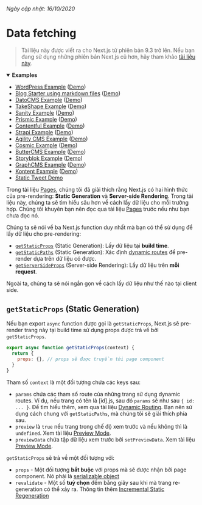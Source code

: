 ###### Ngày cập nhật: 16/10/2020
# Data fetching

>Tài liệu này được viết ra cho Next.js từ phiên bản 9.3 trở lên. Nếu bạn đang sử dụng những phiên bản Next.js cũ hơn, hãy tham khảo [tài liệu này](https://nextjs.org/docs/tag/v9.2.2/basic-features/pages).

<details open>
  <summary><b>Examples</b></summary>
  <ul>
    <li><a href="https://github.com/vercel/next.js/tree/canary/examples/cms-wordpress">WordPress Example</a> (<a href="https://next-blog-wordpress.now.sh">Demo</a>)</li>
    <li><a href="https://github.com/vercel/next.js/tree/canary/examples/blog-starter">Blog Starter using markdown files</a> (<a href="https://next-blog-starter.now.sh/">Demo</a>)</li>
    <li><a href="https://github.com/vercel/next.js/tree/canary/examples/cms-datocms">DatoCMS Example</a> (<a href="https://next-blog-datocms.now.sh/">Demo</a>)</li>
    <li><a href="https://github.com/vercel/next.js/tree/canary/examples/cms-takeshape">TakeShape Example</a> (<a href="https://next-blog-takeshape.now.sh/">Demo</a>)</li>
    <li><a href="https://github.com/vercel/next.js/tree/canary/examples/cms-sanity">Sanity Example</a> (<a href="https://next-blog-sanity.now.sh/">Demo</a>)</li>
    <li><a href="https://github.com/vercel/next.js/tree/canary/examples/cms-prismic">Prismic Example</a> (<a href="https://next-blog-prismic.now.sh/">Demo</a>)</li>
    <li><a href="https://github.com/vercel/next.js/tree/canary/examples/cms-contentful">Contentful Example</a> (<a href="https://next-blog-contentful.now.sh/">Demo</a>)</li>
    <li><a href="https://github.com/vercel/next.js/tree/canary/examples/cms-strapi">Strapi Example</a> (<a href="https://next-blog-strapi.now.sh/">Demo</a>)</li>
    <li><a href="https://github.com/vercel/next.js/tree/canary/examples/cms-agilitycms">Agility CMS Example</a> (<a href="https://next-blog-agilitycms.now.sh/">Demo</a>)</li>
    <li><a href="https://github.com/vercel/next.js/tree/canary/examples/cms-cosmic">Cosmic Example</a> (<a href="https://next-blog-cosmic.now.sh/">Demo</a>)</li>
    <li><a href="https://github.com/vercel/next.js/tree/canary/examples/cms-buttercms">ButterCMS Example</a> (<a href="https://next-blog-buttercms.now.sh/">Demo</a>)</li>
    <li><a href="https://github.com/vercel/next.js/tree/canary/examples/cms-storyblok">Storyblok Example</a> (<a href="https://next-blog-storyblok.now.sh/">Demo</a>)</li>
    <li><a href="https://github.com/vercel/next.js/tree/canary/examples/cms-graphcms">GraphCMS Example</a> (<a href="https://next-blog-graphcms.now.sh/">Demo</a>)</li>
    <li><a href="https://github.com/vercel/next.js/tree/canary/examples/cms-kontent">Kontent Example</a> (<a href="https://next-blog-kontent.vercel.app/">Demo</a>)</li>
    <li><a href="https://static-tweet.now.sh/">Static Tweet Demo</a></li>
  </ul>
</details>

Trong tài liệu [Pages](https://github.com/vercel/next.js/blob/canary/docs/basic-features/pages.md), chúng tôi đã giải thích rằng Next.js có hai hình thức của pre-rendering: **Static Generation** và **Server-side Rendering**. Trong tài liệu này, chúng ta sẽ tìm hiểu sâu hơn về cách lấy dữ liệu cho mỗi trường hợp. Chúng tôi khuyên bạn nên đọc qua tài liệu [Pages](https://github.com/vercel/next.js/blob/canary/docs/basic-features/pages.md) trước nếu như bạn chưa đọc nó.

Chúng ta sẽ nói về ba Next.js function duy nhất mà bạn có thể sử dụng để lấy dữ liệu cho pre-rendering:

- [`getStaticProps`](#getstaticprops-static-generation) (Static Generation): Lấy dữ liệu tại **build time**.
- [`getStaticPaths`](#getstaticpaths-static-generation) (Static Generation): Xác định [dynamic routes](/docs/routing/dynamic-routes.md) để pre-render dựa trên dữ liệu có được.
- [`getServerSideProps`](#getserversideprops-server-side-rendering) (Server-side Rendering): Lấy dữ liệu trên **mỗi request**.
  
Ngoài ta, chúng ta sẽ nói ngắn gọn về cách lấy dữ liệu như thế nào tại client side.

## `getStaticProps` (Static Generation)

Nếu bạn export `async` function được gọi là `getStaticProps`, Next.js sẽ pre-render trang này tại build time sử dụng props được trả về bởi `getStaticProps`.

```jsx
export async function getStaticProps(context) {
  return {
    props: {}, // props sẽ được truyền tới page component
  }
}
```

Tham số `context` là một đối tượng chứa các keys sau:
- `params` chứa các tham số route của những trang sử dụng dynamic routes. Ví dụ, nếu trang có tên là [id].js, sau đó `params` sẽ như sau `{ id: ... }`. Để tìm hiểu thêm, xem qua tài liệu [Dynamic Routing](https://github.com/vercel/next.js/blob/canary/docs/routing/dynamic-routes.md). Bạn nên sử dụng cách chung với `getStaticPaths`, mà chúng tôi sẽ giải thích phía sau.
- `preview` là `true` nếu trang trong chế độ xem trước và nếu không thì là `undefined`. Xem tài liệu [Preview Mode](https://github.com/vercel/next.js/blob/canary/docs/advanced-features/preview-mode.md).
- `previewData` chứa tập dữ liệu xem trước bởi `setPreviewData`. Xem tài liệu [Preview Mode](https://github.com/vercel/next.js/blob/canary/docs/advanced-features/preview-mode.md).

`getStaticProps` sẽ trả về một đối tượng với:
- `props` - Một đối tượng **bắt buộc** với props mà sẽ được nhận bởi page component. Nó phải là [serializable object](https://en.wikipedia.org/wiki/Serialization)
- `revalidate` - Một số **tuỳ chọn** đếm bằng giây sau khi mà trang re-generation có thể xảy ra. Thông tin thêm [Incremental Static Regeneration](https://github.com/vercel/next.js/blob/canary/docs/basic-features/data-fetching.md#incremental-static-regeneration)